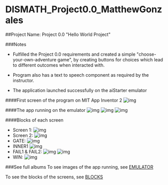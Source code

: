 # DISMATH_Project0.0_MatthewGonzales

##Project Name: Project 0.0 "Hello World Project" 

###Notes
- Fulfilled the Project 0.0 requirements and created a simple "choose-your-own-adventure game",
by creating buttons for choices which lead to different outcomes when interacted with.

- Program also has a text to speech component as required by the instructor.

- The application launched successfully on the aiStarter emulator

####First screen of the program on MIT App Inventor 2
![img](http://i.imgur.com/6r5vv4J.jpg)

####The app running on the emulator
![img](http://imgur.com/TjraqZU.jpg)
![img](http://imgur.com/ShIn0KI.jpg)
![img](http://imgur.com/JE04z0P.jpg)

####Blocks of each screen

- Screen 1:
![img](http://imgur.com/Icc5CfA.jpg)
- Screen 2:
![img](http://imgur.com/0TItX7F.jpg)
- GATE:
![img](http://imgur.com/1jr2Bqh.jpg)
- INNER1
![img](http://imgur.com/SZlIbV4.jpg)
- FAIL1 & FAIL2:
![img](http://imgur.com/SGASlva.jpg)
![img](http://imgur.com/9BFsil9.jpg)
- WIN:
![img](http://imgur.com/r3ym3FI.jpg)


###See full albums
To see images of the app running, see [EMULATOR]( http://imgur.com/a/jqHEx)

To see the blocks of the screens, see [BLOCKS](https://imgur.com/a/msgge)


